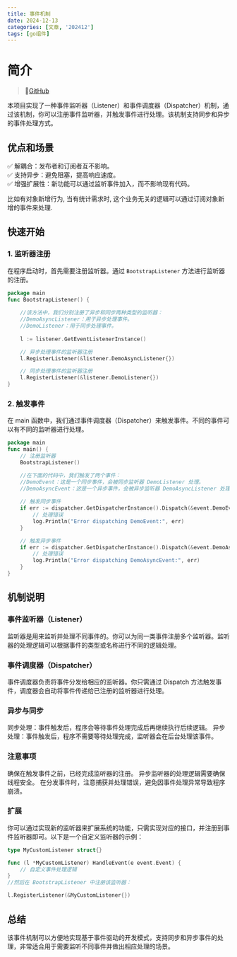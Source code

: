 ```yaml
---
title: 事件机制
date: 2024-12-13
categories: [文章, '202412']
tags: [go组件]
---
```


# 简介

> 🔗[GitHub](https://github.com/graymonster0927/component/tree/main/event)

本项目实现了一种事件监听器（Listener）和事件调度器（Dispatcher）机制，通过该机制，你可以注册事件监听器，并触发事件进行处理。该机制支持同步和异步的事件处理方式。  

## 优点和场景

✅ 解耦合：发布者和订阅者互不影响。  
✅ 支持异步：避免阻塞，提高响应速度。  
✅ 增强扩展性：新功能可以通过监听事件加入，而不影响现有代码。  

比如有对象新增行为, 当有统计需求时, 这个业务无关的逻辑可以通过订阅对象新增的事件来处理.  

## 快速开始

### 1. 监听器注册

在程序启动时，首先需要注册监听器。通过 `BootstrapListener` 方法进行监听器的注册。

```go
package main
func BootstrapListener() {
	
	//该方法中，我们分别注册了异步和同步两种类型的监听器：
	//DemoAsyncListener：用于异步处理事件。
	//DemoListener：用于同步处理事件。
	
    l := listener.GetEventListenerInstance()

    // 异步处理事件的监听器注册
    l.RegisterListener(&listener.DemoAsyncListener{})

    // 同步处理事件的监听器注册
    l.RegisterListener(&listener.DemoListener{})
}
```

### 2. 触发事件

在 main 函数中，我们通过事件调度器（Dispatcher）来触发事件。不同的事件可以有不同的监听器进行处理。

```go
package main
func main() {
    // 注册监听器
    BootstrapListener()

	//在下面的代码中，我们触发了两个事件：
	//DemoEvent：这是一个同步事件，会被同步监听器 DemoListener 处理。
	//DemoAsyncEvent：这是一个异步事件，会被异步监听器 DemoAsyncListener 处理。
	
    // 触发同步事件
    if err := dispatcher.GetDispatcherInstance().Dispatch(&event.DemoEvent{}); err != nil {
        // 处理错误
        log.Println("Error dispatching DemoEvent:", err)
    }

    // 触发异步事件
    if err := dispatcher.GetDispatcherInstance().Dispatch(&event.DemoAsyncEvent{}); err != nil {
        // 处理错误
        log.Println("Error dispatching DemoAsyncEvent:", err)
    }
}
```

## 机制说明

### 事件监听器（Listener）
监听器是用来监听并处理不同事件的。你可以为同一类事件注册多个监听器。监听器的处理逻辑可以根据事件的类型或名称进行不同的逻辑处理。

### 事件调度器（Dispatcher）
事件调度器负责将事件分发给相应的监听器。你只需通过 Dispatch 方法触发事件，调度器会自动将事件传递给已注册的监听器进行处理。

### 异步与同步
同步处理：事件触发后，程序会等待事件处理完成后再继续执行后续逻辑。
异步处理：事件触发后，程序不需要等待处理完成，监听器会在后台处理该事件。

### 注意事项
确保在触发事件之前，已经完成监听器的注册。
异步监听器的处理逻辑需要确保线程安全。
在分发事件时，注意捕获并处理错误，避免因事件处理异常导致程序崩溃。

### 扩展
你可以通过实现新的监听器来扩展系统的功能，只需实现对应的接口，并注册到事件监听器即可。以下是一个自定义监听器的示例：

```go
type MyCustomListener struct{}

func (l *MyCustomListener) HandleEvent(e event.Event) {
    // 自定义事件处理逻辑
}
//然后在 BootstrapListener 中注册该监听器：

l.RegisterListener(&MyCustomListener{})
```

## 总结
该事件机制可以方便地实现基于事件驱动的开发模式，支持同步和异步事件的处理，非常适合用于需要监听不同事件并做出相应处理的场景。

